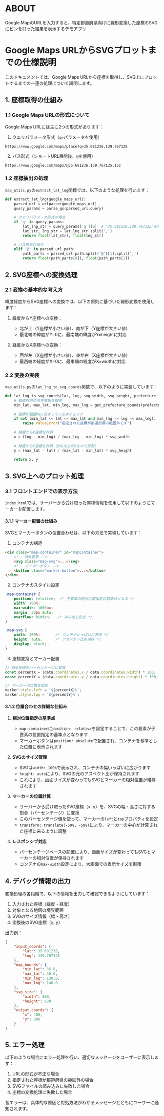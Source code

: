 # ABOUT
Google MapのURLを入力すると、特定都道府県向けに線形変換した座標のSVGにピンを打った結果を表示するデモアプリ


# Google Maps URLからSVGプロットまでの仕様説明

このドキュメントでは、Google Maps URLから座標を取得し、SVG上にプロットするまでの一連の処理について説明します。

## 1. 座標取得の仕組み

### 1.1 Google Maps URLの形式について
Google Maps URLには主に2つの形式があります：

1. クエリパラメータ形式（`q=`パラメータを使用）
```
https://www.google.com/maps/place?q=35.681236,139.767125
```

2. パス形式（ショートURL展開後、`@`を使用）
```
https://www.google.com/maps/@35.681236,139.767125,15z
```

### 1.2 座標抽出の処理
`map_utils.py`の`extract_lat_lng`関数では、以下のような処理を行います：

```python
def extract_lat_lng(google_maps_url):
    parsed_url = urlparse(google_maps_url)
    query_params = parse_qs(parsed_url.query)
    
    # クエリパラメータ形式の場合
    if 'q' in query_params:
        lat_lng_str = query_params['q'][0]  # "35.681236,139.767125"の形式
        lat_str, lng_str = lat_lng_str.split(',')
        return float(lat_str), float(lng_str)
    
    # パス形式の場合
    elif '@' in parsed_url.path:
        path_parts = parsed_url.path.split('@')[1].split(',')
        return float(path_parts[0]), float(path_parts[1])
```

## 2. SVG座標への変換処理

### 2.1 変換の基本的な考え方
緯度経度からSVG座標への変換では、以下の原則に基づいた線形変換を使用します：

1. 緯度からY座標への変換：
   - 北が上（Y座標が小さい値）、南が下（Y座標が大きい値）
   - 最北端の緯度がY=0に、最南端の緯度がY=heightに対応

2. 経度からX座標への変換：
   - 西が左（X座標が小さい値）、東が右（X座標が大きい値）
   - 最西端の経度がX=0に、最東端の経度がX=widthに対応

### 2.2 変換の実装
`map_utils.py`の`lat_lng_to_svg_coords`関数で、以下のように実装しています：

```python
def lat_lng_to_svg_coords(lat, lng, svg_width, svg_height, prefecture_id):
    # 都道府県の境界情報を取得
    min_lat, max_lat, min_lng, max_lng = get_prefecture_bounds(prefecture_id)
    
    # 座標が範囲内に収まっているかチェック
    if not (min_lat <= lat <= max_lat and min_lng <= lng <= max_lng):
        raise ValueError("指定された座標が都道府県の範囲外です")
    
    # 経度からX座標を計算
    x = (lng - min_lng) / (max_lng - min_lng) * svg_width
    
    # 緯度からY座標を計算（SVGは上が0なので反転）
    y = (max_lat - lat) / (max_lat - min_lat) * svg_height
    
    return x, y
```

## 3. SVG上へのプロット処理

### 3.1 フロントエンドでの表示方法
`index.html`では、サーバーから受け取った座標情報を使用して以下のようにマーカーを配置します。

#### 3.1.1 マーカー配置の仕組み
SVGとマーカーボタンの位置合わせは、以下の方法で実現しています：

1. コンテナの構造
```html
<div class="map-container" id="mapContainer">
    <!-- SVG要素 -->
    <svg class="map-svg">...</svg>
    <!-- マーカーボタン -->
    <button class="marker-button">...</button>
</div>
```

2. コンテナのスタイル設定
```css
.map-container {
    position: relative;  /* 子要素の絶対位置指定の基準点となる */
    width: 100%;
    max-width: 1000px;
    margin: 20px auto;
    overflow: hidden;   /* はみ出し防止 */
}

.map-svg {
    width: 100%;       /* コンテナいっぱいに表示 */
    height: auto;      /* アスペクト比を保持 */
    display: block;
}
```

3. 座標変換とマーカー配置
```javascript
// SVG座標をパーセンテージに変換
const percentX = (data.coordinates.x / data.coordinates.width) * 100;
const percentY = (data.coordinates.y / data.coordinates.height) * 100;

// マーカーの位置を設定
marker.style.left = `${percentX}%`;
marker.style.top = `${percentY}%`;
```

#### 3.1.2 位置合わせの詳細な仕組み

1. **相対位置指定の基準点**
   - `map-container`に`position: relative`を設定することで、この要素が子要素の位置指定の基準点となります
   - マーカーボタンは`position: absolute`で配置され、コンテナを基準とした位置に表示されます

2. **SVGのサイズ管理**
   - SVGは`width: 100%`で表示され、コンテナの幅いっぱいに広がります
   - `height: auto`により、SVGの元のアスペクト比が保持されます
   - これにより、画面サイズが変わってもSVGとマーカーの相対位置が維持されます

3. **マーカーの位置計算**
   - サーバーから受け取ったSVG座標（x, y）を、SVGの幅・高さに対する割合（パーセンテージ）に変換
   - このパーセンテージ値を使って、マーカーの`left`と`top`プロパティを設定
   - `transform: translate(-50%, -50%)`により、マーカーの中心が計算された座標に来るように調整

4. **レスポンシブ対応**
   - パーセンテージベースの配置により、画面サイズが変わってもSVGとマーカーの相対位置が保持されます
   - コンテナの`max-width`設定により、大画面での表示サイズを制限

## 4. デバッグ情報の出力

変換処理の各段階で、以下の情報を出力して確認できるようにしています：

1. 入力された座標（緯度・経度）
2. 対象となる地図の境界範囲
3. SVGのサイズ情報（幅・高さ）
4. 変換後のSVG座標（x, y）

出力例：
```json
{
    "input_coords": {
        "lat": 35.681236,
        "lng": 139.767125
    },
    "map_bounds": {
        "min_lat": 35.0,
        "max_lat": 36.0,
        "min_lng": 139.0,
        "max_lng": 140.0
    },
    "svg_size": {
        "width": 800,
        "height": 600
    },
    "output_coords": {
        "x": 400,
        "y": 300
    }
}
```

## 5. エラー処理

以下のような場合にエラー処理を行い、適切なメッセージをユーザーに表示します：

1. URLの形式が不正な場合
2. 指定された座標が都道府県の範囲外の場合
3. SVGファイルの読み込みに失敗した場合
4. 座標の変換処理に失敗した場合

各エラーは、具体的な原因と対処方法がわかるメッセージとともにユーザーに通知されます。 
